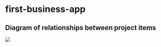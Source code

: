 # first-business-app
## Diagram of relationships between project items
![](https://imgur.com/NKzfX4K.jpg)
